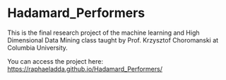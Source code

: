 # Hadamard_Performers

This is the final research project of the machine learning and High Dimensional Data Mining class taught by Prof. Krzysztof Choromanski at Columbia University. 

You can access the project here: https://raphaeladda.github.io/Hadamard_Performers/
